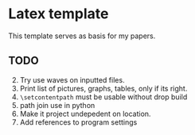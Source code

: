 # Latex template
This template serves as basis for my papers.

<!--
print(self.__get_list_of_file_numbers("-8, 5-9,n10,13, n17-", 20))
-->
## TODO
2. Try use waves on inputted files.
4. Print list of pictures, graphs, tables, only if its right.
5. `\setcontentpath` must be usable without drop build
6. path join use in python
7. Make it project undepedent on location.
8. Add references to program settings
